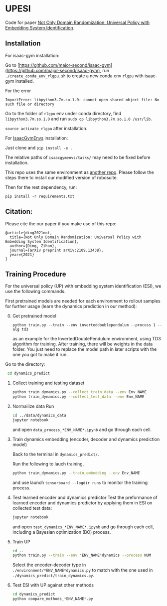 # UPESI

Code for paper [Not Only Domain Randomization: Universal Policy with Embedding System Identification](https://arxiv.org/abs/2109.13438).

## Installation

For isaac-gym installation:

Go to [https://github.com/major-second/isaac-gym](https://github.com/major-second/isaac-gym), run `./create_conda_env_rlgpu.sh` to create a new conda env `rlgpu`  with isaac-gym installed. 

For the error

```
ImportError: libpython3.7m.so.1.0: cannot open shared object file: No such file or directory
```

Go to the folder of `rlgpu` env under conda directory, find `libpython3.7m.so.1.0` and run `sudo cp libpython3.7m.so.1.0 /usr/lib`.

`source activate rlgpu` after installation.



For [IsaacGymEnvs](https://github.com/NVIDIA-Omniverse/IsaacGymEnvs) installation:

Just clone and `pip install -e .`

The relative paths of `isaacgymenvs/tasks/` may need to be fixed before installation.



This repo uses the same environment as [another repo](https://github.com/quantumiracle/Robotic_Door_Opening_with_Tactile_Simulation). Please follow the steps there to install our modified version of robosuite.



Then for the rest dependency, run:

`pip install -r requirements.txt`

## Citation:

Please cite the our paper if you make use of this repo:

```
@article{ding2021not,
  title={Not Only Domain Randomization: Universal Policy with Embedding System Identification},
  author={Ding, Zihan},
  journal={arXiv preprint arXiv:2109.13438},
  year={2021}
}
```

## Training Procedure

 For the universal policy (UP) with embedding system identification (ESI), we use the following commands.

First pretrained models are needed for each environment to rollout samples for further usage (learn the dynamics prediction in our method):

0. Get pretrained model
   
   ```
   python train.py --train --env inverteddoublependulum --process 1 --alg td3
   ```
   
   as an example for the InvertedDoublePendulum environment, using TD3 algorithm for training. After training, there will be weights in the data folder. You just need to replace the model path in later scripts with the one you got to make it run.

Go to the directory:

```bash
 cd dynamics_predict
```

1. Collect training and testing dataset
   
   ```bash
   python train_dynamics.py --collect_train_data --env Env_NAME
   python train_dynamics.py --collect_test_data --env Env_NAME
   ```

2. Normailize data
   Run
   
   ```bash
   cd ../data/dynamics_data
   jupyter notebook
   ```
   
   and open ```data_process_*ENV_NAME*.ipynb``` and go through each cell.

3. Train dynamics embedding (encoder, decoder and dynamics prediction model)
   
   Back to the terminal in ```dynamics_predict/```.
   
   Run the following to lauch training,
   
   ```bash
   python train_dynamics.py --train_embedding --env Env_NAME
   ```
   
   and use launch ```tensorboard --logdir runs``` to monitor the training process. 

4. Test learned encoder and dynamics predictor
   Test the preformance of learned encoder and dynamics predictor by applying them in ESI on collected test data:
   
   ```bash
   jupyter notebook
   ```
   
   and open ```test_dynamics_*ENV_NAME*.ipynb``` and go through each cell, including a Bayesian optimization (BO) process.

5. Train UP
   
   ```bash
   cd ..
   python train.py --train --env *ENV_NAME*dynamics --process NUM 
   ```
   
   Select the encoder-decoder type in `./environment/*ENV_NAME*dynamics.py` to match with the one used in `./dynamics_predict/train_dynamics.py`.

6. Test ESI with UP against other methods
   
   ```bash
   cd dynamics_predict
   python compare_methods_*ENV_NAME*.py
   ```
